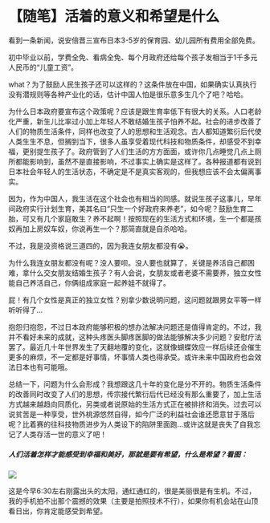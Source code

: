 # 【随笔】活着的意义和希望是什么


看到一条新闻，说安倍晋三宣布日本3-5岁的保育园、幼儿园所有费用全部免费。

初中毕业以前，学费全免、看病全免、每个月政府还给每个孩子发相当于1千多元人民币的“儿童工资”。

what？为了鼓励人民生孩子还可以这样的？这条件放在中国，如果确实认真执行没有潜规则等各种产业化的话，估计中国人怕是很乐意多生几个了吧？哈哈。

为什么日本政府要宣布这个政策呢？应该是跟生育率低下有很大的关系。人口老龄化严重，新生儿比率过小加上年轻人不敢结婚生孩子怕养不起。社会的进步改善了人们的物质生活条件，同样也改变了人的思想和生活观念。古人都知道繁衍后代使人类生生不息，但搁到当下，很多人虽享受着现代科技和物质条件，却感受不到幸福，更别提生孩子了。政府管到了人们生活的方方面面，或许你几点睡觉几点上厕所都能影响到，虽然不是直接影响，不过事实上确实是这样了。各种报道都有说到日本社会年轻人的生活状态，不确定是不是真实客观的，但我想应该不会太偏离事实。

因为，作为中国人，我生活在这个社会也有相当的同感。就说生孩子这事儿，早年间政府实行计划生育，美其名曰“只生一个好政府来养老”，如今呢？鼓励生育二胎，可又有几个家庭敢生？养不起啊！按照现在的生活方式和环境，生一个都是孩奴再加上房奴车奴，你说再生一个？那简直就是自杀哈哈。

不过，我是没资格说三道四的，因为我连女朋友都没有😭。

为什么我连女朋友都没有呢？没人要呗。没人要也就算了，关键是养活自己都困难，拿什么交女朋友结婚生孩子？有人会说，女朋友或者老婆不需要养，独立女性能自己养活自己，你俩组成家庭一起养娃不就得了。

屁！有几个女性是真正的独立女性？别拿少数说明问题，这问题就跟男女平等一样听听得了...

抱怨归抱怨，不过日本政府能够积极的想办法解决问题还是值得肯定的。不过，我并不看好未来的成就，这种头疼医头脚疼医脚的做法能够解决多少问题？安慰疗法罢了。最近几十年世界发生了天翻地覆的变化，这就像蝴蝶效应一样后续还会催生更多的麻烦，不一定都是好事情，坏事情人类也得承受。或许未来中国政府也会效法日本也有可能哦。

总结一下，问题为什么会形成？我想跟这几十年的变化是分不开的。物质生活条件的改善同时改变了人们的思想，传宗接代繁衍后代已经没有那么重要了，加上生活方式越来越趋向同质化，另类或者说原始的生活方式正在被排挤和消失。过去可以说贫苦是一种享受，世外桃源悠然自得，如今广泛的利益社会谁还愿意甘于落后呢？比着赛的往科技物质进步为人类设下的陷阱里面跑...或许这就是丧失了自我忘记了人类存活一世的意义了吧！

##### 人们活着怎样才能感受到幸福和美好，那就是要有希望，什么是希望？看图：

![](https://img.1078503.org/imgs/2019/09/b5c986b737594fdc.jpg)

这是今早6:30左右刚露出头的太阳，通红通红的，很是美丽很是有生机。不过，我的手机拍不出那个震撼的效果（主要是拍照技术不行），如果你有机会站在山顶看日出，你肯定能感受到希望。
